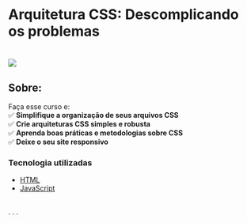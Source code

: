 # Arquitetura CSS: Descomplicando os problemas

<h1>
   <img src="https://scontent.fsjk2-1.fna.fbcdn.net/v/t1.0-9/158690698_4090536954311209_2481330152140188127_n.jpg?_nc_cat=102&ccb=1-3&_nc_sid=0debeb&_nc_ohc=MMg31lL3EtEAX8cYrtx&_nc_ht=scontent.fsjk2-1.fna&oh=c7ed5cb2a67f12e4bfc3f941eb126157&oe=606BB878" border="0">
</h1>

## Sobre: 
Faça esse curso e:<br>
✅ **Simplifique a organização de seus arquivos CSS**<br>
✅ **Crie arquiteturas CSS simples e robusta**<br>
✅ **Aprenda boas práticas e metodologias sobre CSS**<br>
✅ **Deixe o seu site responsivo**<br>

###  Tecnologia utilizadas

* <a href="https://www.w3schools.com/html">HTML</a> 
* <a href="https://developer.mozilla.org/pt-BR/docs/Aprender/JavaScript">JavaScript</a>
<br><br>

.
.
.